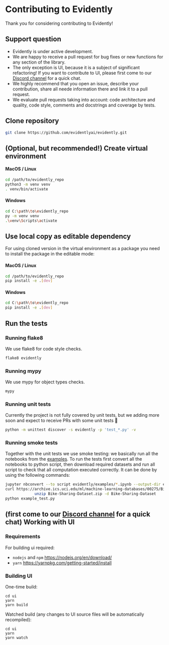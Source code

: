 # Contributing to Evidently

Thank you for considering contributing to Evidently!

## Support question
- Evidently is under active development. 
- We are happy to receive a pull request for bug fixes or new functions for any section of the library. 
- The only exception is UI, because it is a subject of significant refactoring! If you want to contribute to UI, please first come to our [Discord channel](https://discord.gg/xZjKRaNp8b) for a quick chat.  
- We highly recommend that you open an issue, describe your contribution, share all neede information there and link it to a pull request.
- We evaluate pull requests taking into account: code architecture and quality, code style, comments and docstrings and coverage by tests.

## Clone repository
```sh
git clone https://github.com/evidentlyai/evidently.git
```

## (Optional, but recommended!) Create virtual environment

#### MacOS / Linux
```sh
cd /path/to/evidently_repo
python3 -m venv venv
. venv/bin/activate
```

#### Windows
```sh
cd C:\path\to\evidently_repo
py -m venv venv
.\venv\Scripts\activate
```

## Use local copy as editable dependency
For using cloned version in the virtual environment as a package you need to install the package in the editable mode:

#### MacOS / Linux
```sh
cd /path/to/evidently_repo
pip install -e .[dev]
```

#### Windows
```sh
cd C:\path\to\evidently_repo
pip install -e .[dev]
```

## Run the tests
### Running flake8 
We use flake8 for code style checks.
```sh
flake8 evidently
```

### Running mypy
We use mypy for object types checks.
```sh
mypy
```

### Running unit tests
Currently the project is not fully covered by unit tests, but we adding more soon and expect to receive PRs with some unit tests 🙂
```sh
python -m unittest discover -s evidently -p 'test_*.py' -v
```

### Running smoke tests
Together with the unit tests we use smoke testing: we basically run all the notebooks from the [examples](https://github.com/evidentlyai/evidently/tree/main/evidently/examples).
To run the tests first convert all the notebooks to python script, then download required datasets and run all script to check that all computation executed correctly. It can be done by using  the following commands: 

```sh
jupyter nbconvert --to script evidently/examples/*.ipynb --output-dir example_scripts
curl https://archive.ics.uci.edu/ml/machine-learning-databases/00275/Bike-Sharing-Dataset.zip -o Bike-Sharing-Dataset.zip &&
             unzip Bike-Sharing-Dataset.zip -d Bike-Sharing-Dataset
python example_test.py
```

## (first come to our [Discord channel](https://discord.gg/xZjKRaNp8b) for a quick chat) Working with UI


### Requirements
For building ui required:
- `nodejs` and `npm` https://nodejs.org/en/download/
- `yarn` https://yarnpkg.com/getting-started/install


### Building UI
One-time build:
```shell
cd ui
yarn
yarn build
```

Watched build (any changes to UI source files will be automatically recompiled):
```shell
cd ui
yarn
yarn watch
```